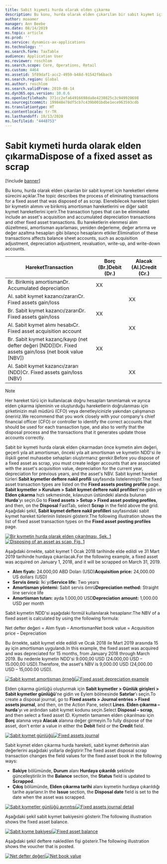 ```yaml
---
title: Sabit kıymeti hurda olarak elden çıkarma
description: Bu konu, hurda olarak elden çıkarılan bir sabit kıymet için hareketleri eleme sürecini açıklar.
author: moaamer
manager: Ann Beebe
ms.date: 08/14/2019
ms.topic: article
ms.prod: ''
ms.service: dynamics-ax-applications
ms.technology: ''
ms.search.form: TaxTable
audience: Application User
ms.reviewer: roschlom
ms.search.scope: Core, Operations, Retail
ms.custom: 4464
ms.assetid: 5f89daf1-acc2-4959-b48d-91542fb6bacb
ms.search.region: Global
ms.author: roschlom
ms.search.validFrom: 2019-08-14
ms.dyn365.ops.version: 10.0.6
ms.openlocfilehash: 371cc2efa64916698da8e4230825c3c949920698
ms.sourcegitcommit: 199848e78df5cb7c439b001bdbe1ece963593cdb
ms.translationtype: HT
ms.contentlocale: tr-TR
ms.lasthandoff: 10/13/2020
ms.locfileid: "4448753"
---
```

# <a name="dispose-of-a-fixed-asset-as-scrap"></a><span data-ttu-id="86358-103">Sabit kıymeti hurda olarak elden çıkarma</span><span class="sxs-lookup"><span data-stu-id="86358-103">Dispose of a fixed asset as scrap</span></span>

[!include [banner](../includes/banner.md)]

<span data-ttu-id="86358-104">Bu konu, hurda olarak elden çıkarılan bir sabit kıymet için hareketleri eleme sürecini açıklar.</span><span class="sxs-lookup"><span data-stu-id="86358-104">The topic describes the process of eliminating transactions for a fixed asset that was disposed of as scrap.</span></span> <span data-ttu-id="86358-105">Elenebilecek hareket tipleri bir kıymetin alımını ve birikmiş amortisman hareketlerini ve diğer sabit kıymet hareketlerini içerir.</span><span class="sxs-lookup"><span data-stu-id="86358-105">The transaction types that can be eliminated include an asset's acquisition and accumulated depreciation transactions and other fixed asset transactions.</span></span> <span data-ttu-id="86358-106">Bu hareketlerin elenmesi alım düzeltmesi, amortisman ayarlaması, yeniden değerleme, değer artırma ve değer azaltma hesapları gibi bilanço hesaplarını etkiler.</span><span class="sxs-lookup"><span data-stu-id="86358-106">Elimination of these transactions affects balance sheet accounts, such as acquisition adjustment, depreciation adjustment, revaluation, write-up, and write-down accounts.</span></span>

| <span data-ttu-id="86358-107">Hareket</span><span class="sxs-lookup"><span data-stu-id="86358-107">Transaction</span></span>                                         | <span data-ttu-id="86358-108">Borç (Br.)</span><span class="sxs-lookup"><span data-stu-id="86358-108">Debit (Dr.)</span></span> | <span data-ttu-id="86358-109">Alacak (Al.)</span><span class="sxs-lookup"><span data-stu-id="86358-109">Credit (Cr.)</span></span> |
|-----------------------------------------------------|-------------|--------------|
| <span data-ttu-id="86358-110">Br. Birikmiş amortisman</span><span class="sxs-lookup"><span data-stu-id="86358-110">Dr. Accumulated depreciation</span></span>                        | <span data-ttu-id="86358-111">X</span><span class="sxs-lookup"><span data-stu-id="86358-111">X</span></span>           |              |
| <span data-ttu-id="86358-112">Al. sabit kıymet kazancı/zararı</span><span class="sxs-lookup"><span data-stu-id="86358-112">Cr. Fixed assets gain/loss</span></span>                          |             | <span data-ttu-id="86358-113">X</span><span class="sxs-lookup"><span data-stu-id="86358-113">X</span></span>            |
| <span data-ttu-id="86358-114">Br. Sabit kıymet kazancı/zararı</span><span class="sxs-lookup"><span data-stu-id="86358-114">Dr. Fixed assets gain/loss</span></span>                          | <span data-ttu-id="86358-115">X</span><span class="sxs-lookup"><span data-stu-id="86358-115">X</span></span>           |              |
| <span data-ttu-id="86358-116">Al. Sabit kıymet alımı hesabı</span><span class="sxs-lookup"><span data-stu-id="86358-116">Cr. Fixed asset acquisition account</span></span>                 |             | <span data-ttu-id="86358-117">X</span><span class="sxs-lookup"><span data-stu-id="86358-117">X</span></span>            |
| <span data-ttu-id="86358-118">Br. Sabit kıymet kazanç/kayıp (net defter değeri \[NDD\])</span><span class="sxs-lookup"><span data-stu-id="86358-118">Dr. Fixed assets gain/loss (net book value \[NBV\])</span></span> | <span data-ttu-id="86358-119">X</span><span class="sxs-lookup"><span data-stu-id="86358-119">X</span></span>           |              |
| <span data-ttu-id="86358-120">Al. Sabit kıymet kazancı/zararı (NDD)</span><span class="sxs-lookup"><span data-stu-id="86358-120">Cr. Fixed assets gain/loss (NBV)</span></span>                    |             | <span data-ttu-id="86358-121">X</span><span class="sxs-lookup"><span data-stu-id="86358-121">X</span></span>            |

> [!NOTE]
> <span data-ttu-id="86358-122">Her hareket türü için kullanılacak doğru hesapları tanımlamak ve ayrıca elden çıkarma işleminin ve oluşturduğu hareketlerin doğrulanması için şirketinizin mali müdürü (CFO) veya denetleyicinizle yakından çalışmanızı öneririz.</span><span class="sxs-lookup"><span data-stu-id="86358-122">We recommend that you work closely with your company's chief financial officer (CFO) or controller to identify the correct accounts that should be used for each transaction type, and also to verify that the disposal process and the transactions that it generates update those accounts correctly.</span></span>

<span data-ttu-id="86358-123">Sabit bir kıymeti hurda olarak elden çıkarmadan önce kıymetin alım değeri, geçerli yıla ait amortisman, önceki yıla ait amortisman ve kıymetin NDD'si ile ilişkili genel muhasebe sehapları oluştırmanız gerekir.</span><span class="sxs-lookup"><span data-stu-id="86358-123">Before you dispose of a fixed asset as scrap, you must create ledger accounts that are associated with the asset's acquisition value, depreciation for the current year, depreciation for previous years, and the asset's NBV.</span></span> <span data-ttu-id="86358-124">Sabit kıymet hareket türleri **Sabit kıymetler deftere nakil profili** sayfasında listelenmiştir.</span><span class="sxs-lookup"><span data-stu-id="86358-124">The fixed asset transaction types are listed on the **Fixed assets posting profile** page.</span></span> <span data-ttu-id="86358-125">**Sabit kıymetler \> Kurulum \> Sabit kıymet deftere nakil profilleri**'ne gidin ve **Elden çıkarma** hızlı sekmesinde, kılavuzun üstündeki alanda bulunan **Hurda**'yı seçin.</span><span class="sxs-lookup"><span data-stu-id="86358-125">Go to **Fixed assets \> Setup \> Fixed asset posting profiles**, and then, on the **Disposal** FastTab, select **Scrap** in the field above the grid.</span></span> <span data-ttu-id="86358-126">Aşağıdaki şekil, **Sabit kıymet deftere nakil profilleri** sayfasındaki sabit kıymet hareket türlerinin listesini gösterir.</span><span class="sxs-lookup"><span data-stu-id="86358-126">The following illustration shows the list of fixed asset transaction types on the **Fixed asset posting profiles** page.</span></span>


<span data-ttu-id="86358-127">[![Bir kıymetin hurda olarak elden çıkarılması, Şek. 1](./media/Fixed_asset_Disposal_scrap_scenario_1.png)](./media/Fixed_asset_Disposal_scrap_scenario_1.png)</span><span class="sxs-lookup"><span data-stu-id="86358-127">[![Disposing of an asset as scap, Fig. 1](./media/Fixed_asset_Disposal_scrap_scenario_1.png)](./media/Fixed_asset_Disposal_scrap_scenario_1.png)</span></span>

<span data-ttu-id="86358-128">Aşağıdaki örnekte, sabit kıymet 1 Ocak 2018 tarihinde elde edildi ve 31 Mart 2019 tarihinde hurdaya çıkarılacak.</span><span class="sxs-lookup"><span data-stu-id="86358-128">For the following example, a fixed asset was acquired on January 1, 2018, and it will be scrapped on March 31, 2019.</span></span>

- <span data-ttu-id="86358-129">**Alım fiyatı:** 24.000,00 ABD Doları (USD)</span><span class="sxs-lookup"><span data-stu-id="86358-129">**Acquisition price:** 24,000.00 US dollars (USD)</span></span>
- <span data-ttu-id="86358-130">**Servis ömrü:** İki yıl</span><span class="sxs-lookup"><span data-stu-id="86358-130">**Service life:** Two years</span></span>
- <span data-ttu-id="86358-131">**Amortisman yöntemi:** Sabit servis ömrü</span><span class="sxs-lookup"><span data-stu-id="86358-131">**Depreciation method:** Straight line service life</span></span>
- <span data-ttu-id="86358-132">**Amortisman tutarı:** ayda 1.000,00 USD</span><span class="sxs-lookup"><span data-stu-id="86358-132">**Depreciation amount:** 1,000.00 USD per month</span></span>

<span data-ttu-id="86358-133">Sabit kıymetin NDD'si aşağıdaki formül kullanılarak hesaplanır:</span><span class="sxs-lookup"><span data-stu-id="86358-133">The NBV of a fixed asset is calculated by using the following formula:</span></span>

<span data-ttu-id="86358-134">Net defter değeri = Alım fiyatı – Amortisman</span><span class="sxs-lookup"><span data-stu-id="86358-134">Net book value = Acquisition price – Depreciation</span></span>

<span data-ttu-id="86358-135">Bu örnekte, sabit kıymet elde edildi ve Ocak 2018 ile Mart 2019 arasında 15 ay için amortisman uygulandı.</span><span class="sxs-lookup"><span data-stu-id="86358-135">In this example, the fixed asset was acquired and was depreciated for 15 months, from January 2018 through March 2019.</span></span> <span data-ttu-id="86358-136">Bu nedenle kıymetin NDD'si 9.000,00 USD (24.000,00 USD – 15.000,00 USD).</span><span class="sxs-lookup"><span data-stu-id="86358-136">Therefore, the asset's NBV is 9,000.00 USD (24,000.00 USD – 15,000.00 USD).</span></span>

<span data-ttu-id="86358-137">[![Sabit kıymet amortisman örneği](./media/Fixed_asset_Disposal_scrap_scenario_2.png)](./media/Fixed_asset_Disposal_scrap_scenario_2.png)</span><span class="sxs-lookup"><span data-stu-id="86358-137">[![Fixed asset depreciation example](./media/Fixed_asset_Disposal_scrap_scenario_2.png)](./media/Fixed_asset_Disposal_scrap_scenario_2.png)</span></span>


<span data-ttu-id="86358-138">Elden çıkarma günlüğü oluşturmak için **Sabit kıymetler \> Günlük girişleri \> Sabit kıymetler günlüğü**'ne gidin ve Eylem bölmesinde **Satırlar**'ı seçin.</span><span class="sxs-lookup"><span data-stu-id="86358-138">To create a disposal journal, go to **Fixed assets \> Journal entries \> Fixed assets journal**, and then, on the Action Pane, select **Lines**.</span></span> <span data-ttu-id="86358-139">**Elden çıkarma – hurda**'yı ve ardından sabit kıymet kodunu seçin.</span><span class="sxs-lookup"><span data-stu-id="86358-139">Select **Disposal – scrap**, and then select a fixed asset ID.</span></span> <span data-ttu-id="86358-140">Kıymetin tamamen elden çıkarılması için **Borç** alanına veya **Alacak** alanına değer girmeyin.</span><span class="sxs-lookup"><span data-stu-id="86358-140">To fully dispose of the asset, don't enter a value in either the **Debit** field or the **Credit** field.</span></span>

<span data-ttu-id="86358-141">[![Sabit kıymet günlüğü](./media/Fixed_asset_Disposal_scrap_scenario_3.png)](./media/Fixed_asset_Disposal_scrap_scenario_3.png)</span><span class="sxs-lookup"><span data-stu-id="86358-141">[![Fixed assets journal](./media/Fixed_asset_Disposal_scrap_scenario_3.png)](./media/Fixed_asset_Disposal_scrap_scenario_3.png)</span></span>

<span data-ttu-id="86358-142">Sabit kıymet elden çıkarma hurda hareketi, sabit kıymet defterinin alan değerlerini aşağıdaki yollarla değiştirir:</span><span class="sxs-lookup"><span data-stu-id="86358-142">The fixed asset disposal scrap transaction changes the field values for the fixed asset book in the following ways:</span></span>

- <span data-ttu-id="86358-143">**Bakiye** bölümünde, **Durum** alanı **Hurdaya çıkarıldı** şeklinde güncelleştirilir.</span><span class="sxs-lookup"><span data-stu-id="86358-143">In the **Balance** section, the **Status** field is updated to **Scrapped**.</span></span>
- <span data-ttu-id="86358-144">**Çıkış** bölümünde, **Elden çıkarma tarihi** alanı kıymetin hurdaya çıkarıldığı tarihe ayarlanır.</span><span class="sxs-lookup"><span data-stu-id="86358-144">In the **Issue** section, the **Disposal date** field is set to the date when the asset was scrapped.</span></span>

<span data-ttu-id="86358-145">[![Sabit kıymetler günlüğü ayrıntısı](./media/Fixed_asset_Disposal_scrap_scenario_4.png)](./media/Fixed_asset_Disposal_scrap_scenario_4.png)</span><span class="sxs-lookup"><span data-stu-id="86358-145">[![Fixed assets journal detail](./media/Fixed_asset_Disposal_scrap_scenario_4.png)](./media/Fixed_asset_Disposal_scrap_scenario_4.png)</span></span>

<span data-ttu-id="86358-146">Aşağıdaki şekil sabit kıymet bakiyesini gösterir.</span><span class="sxs-lookup"><span data-stu-id="86358-146">The following illustration shows the fixed asset balance.</span></span>

<span data-ttu-id="86358-147">[![Sabit kıyme bakiyesi](./media/Fixed_asset_Disposal_scrap_scenario_5.png)](./media/Fixed_asset_Disposal_scrap_scenario_5.png)</span><span class="sxs-lookup"><span data-stu-id="86358-147">[![Fixed asset balance](./media/Fixed_asset_Disposal_scrap_scenario_5.png)](./media/Fixed_asset_Disposal_scrap_scenario_5.png)</span></span>

<span data-ttu-id="86358-148">Aşağıdaki şekil deftere nakledilen fişi gösterir.</span><span class="sxs-lookup"><span data-stu-id="86358-148">The following illustration shows the voucher that is posted.</span></span>

<span data-ttu-id="86358-149">[![Net defter değeri](./media/Fixed_asset_Disposal_scrap_scenario_6.png)](./media/Fixed_asset_Disposal_scrap_scenario_6.png)</span><span class="sxs-lookup"><span data-stu-id="86358-149">[![Net book value](./media/Fixed_asset_Disposal_scrap_scenario_6.png)](./media/Fixed_asset_Disposal_scrap_scenario_6.png)</span></span>

